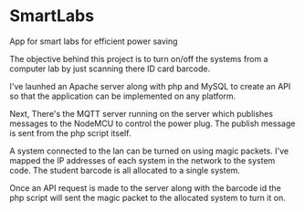 # SmartLabs
App for smart labs for efficient power saving

The objective behind this project is to turn on/off the systems from a computer lab by just scanning there ID card barcode.

I've launhed an Apache server along with php and MySQL to create an API so that the application can be implemented on any platform.

Next, There's the MQTT server running on the server which publishes messages to the NodeMCU to control the power plug. The publish 
message is sent from the php script itself.

A system connected to the lan can be turned on using magic packets. I've mapped the IP addresses of each system in the network
to the system code. The student barcode is all allocated to a single system. 

Once an API request is made to the server along with the barcode id the php script will sent the magic packet to the allocated system
to turn it on.

